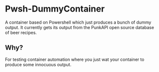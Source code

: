 ﻿# Pwsh-DummyContainer

A container based on Powershell which just produces a bunch of dummy output. It currently gets its output from the PunkAPI open source database of beer recipes.

## Why?

For testing container automation where you just wat your container to produce some innocuous output.
